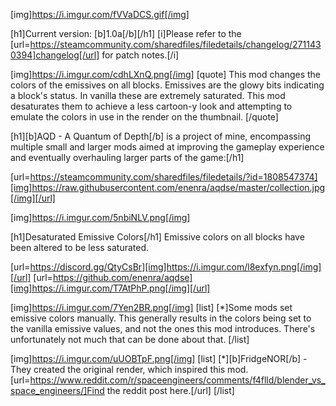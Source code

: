 [img]https://i.imgur.com/fVVaDCS.gif[/img]

[h1]Current version: [b]1.0a[/b][/h1]
[i]Please refer to the [url=https://steamcommunity.com/sharedfiles/filedetails/changelog/2711430394]changelog[/url] for patch notes.[/i]

[img]https://i.imgur.com/cdhLXnQ.png[/img]
[quote]
This mod changes the colors of the emissives on all blocks. Emissives are the glowy bits indicating a block's status. In vanilla these are extremely saturated. This mod desaturates them to achieve a less cartoon-y look and attempting to emulate the colors in use in the render on the thumbnail.
[/quote]

[h1][b]AQD - A Quantum of Depth[/b] is a project of mine, encompassing multiple small and larger mods aimed at improving the gameplay experience and eventually overhauling larger parts of the game:[/h1]

[url=https://steamcommunity.com/sharedfiles/filedetails/?id=1808547374][img]https://raw.githubusercontent.com/enenra/aqdse/master/collection.jpg[/img][/url]

[img]https://i.imgur.com/5nbiNLV.png[/img]

[h1]Desaturated Emissive Colors[/h1]
Emissive colors on all blocks have been altered to be less saturated.

[url=https://discord.gg/QtyCsBr][img]https://i.imgur.com/l8exfyn.png[/img][/url]
[url=https://github.com/enenra/aqdse][img]https://i.imgur.com/T7AtPhP.png[/img][/url]

[img]https://i.imgur.com/7Yen2BR.png[/img]
[list]
[*]Some mods set emissive colors manually. This generally results in the colors being set to the vanilla emissive values, and not the ones this mod introduces. There's unfortunately not much that can be done about that.
[/list]

[img]https://i.imgur.com/uUOBTpF.png[/img]
[list]
[*][b]FridgeNOR[/b] - They created the original render, which inspired this mod. [url=https://www.reddit.com/r/spaceengineers/comments/f4flld/blender_vs_space_engineers/]Find the reddit post here.[/url]
[/list]